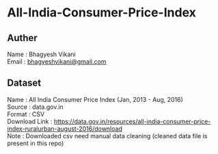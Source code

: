 # All-India-Consumer-Price-Index

## Auther
Name : Bhagyesh Vikani <br/>
Email : bhagyeshvikani@gmail.com

## Dataset
Name : All India Consumer Price Index (Jan, 2013 - Aug, 2016) <br />
Source : data.gov.in <br />
Format : CSV <br />
Download Link : https://data.gov.in/resources/all-india-consumer-price-index-ruralurban-august-2016/download <br />
Note : Downloaded csv need manual data cleaning (cleaned data file is present in this repo)
